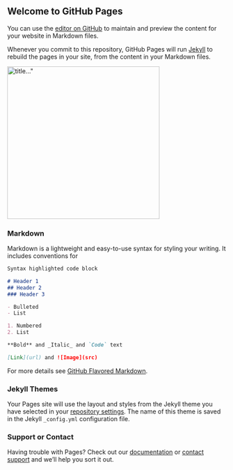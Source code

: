 ## Welcome to GitHub Pages

You can use the [editor on GitHub](https://github.com/bmackert/Bob1.io/edit/master/README.md) to maintain and preview the content for your website in Markdown files.

Whenever you commit to this repository, GitHub Pages will run [Jekyll](https://jekyllrb.com/) to rebuild the pages in your site, from the content in your Markdown files.

<a target= "_blank" href= "https://user-images.githubusercontent.com/38883634/39476052-456420a2-4d20-11e8-8dbb-fb33627cb688.png">
<img width="350" alt= title..." src="http://"https://user-images.githubusercontent.com/38883634/39476052-456420a2-4d20-11e8-8dbb-fb33627cb688.png"/></a>

### Markdown

Markdown is a lightweight and easy-to-use syntax for styling your writing. It includes conventions for

```markdown
Syntax highlighted code block

# Header 1
## Header 2
### Header 3

- Bulleted
- List

1. Numbered
2. List

**Bold** and _Italic_ and `Code` text

[Link](url) and ![Image](src)
```

For more details see [GitHub Flavored Markdown](https://guides.github.com/features/mastering-markdown/).

### Jekyll Themes

Your Pages site will use the layout and styles from the Jekyll theme you have selected in your [repository settings](https://github.com/bmackert/Bob1.io/settings). The name of this theme is saved in the Jekyll `_config.yml` configuration file.

### Support or Contact

Having trouble with Pages? Check out our [documentation](https://help.github.com/categories/github-pages-basics/) or [contact support](https://github.com/contact) and we’ll help you sort it out.

